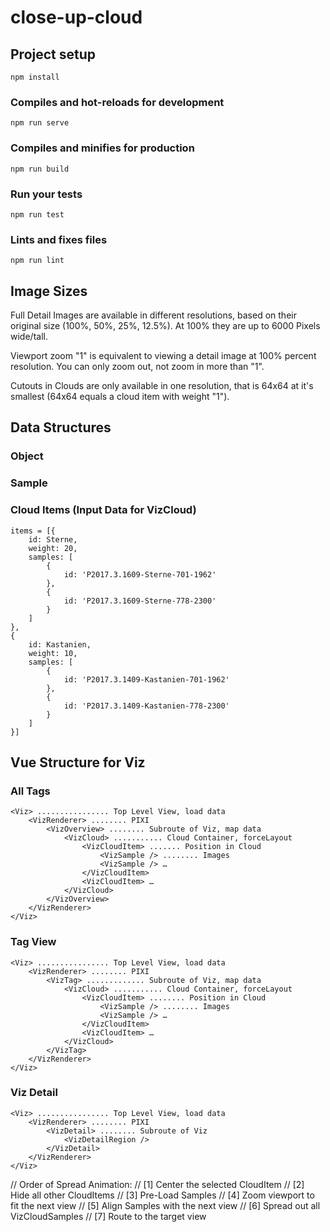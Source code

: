 # close-up-cloud

## Project setup
```
npm install
```

### Compiles and hot-reloads for development
```
npm run serve
```

### Compiles and minifies for production
```
npm run build
```

### Run your tests
```
npm run test
```

### Lints and fixes files
```
npm run lint
```


## Image Sizes

Full Detail Images are available in different resolutions, based on their original size (100%, 50%, 25%, 12.5%). At 100% they are up to 6000 Pixels wide/tall.

Viewport zoom "1" is equivalent to viewing a detail image at 100% percent resolution.
You can only zoom out, not zoom in more than "1".

Cutouts in Clouds are only available in one resolution, that is 64x64 at it's smallest (64x64 equals a cloud item with weight "1"). 


## Data Structures

### Object

### Sample



### Cloud Items (Input Data for VizCloud)

```
items = [{
    id: Sterne,
    weight: 20,
    samples: [
        {
            id: 'P2017.3.1609-Sterne-701-1962'
        },
        {
            id: 'P2017.3.1609-Sterne-778-2300'
        }
    ]
},
{
    id: Kastanien,
    weight: 10,
    samples: [
        {
            id: 'P2017.3.1409-Kastanien-701-1962'
        },
        {
            id: 'P2017.3.1409-Kastanien-778-2300'
        }
    ]
}]
```

## Vue Structure for Viz 

### All Tags

```
<Viz> ................ Top Level View, load data
    <VizRenderer> ........ PIXI 
        <VizOverview> ........ Subroute of Viz, map data
            <VizCloud> ........... Cloud Container, forceLayout
                <VizCloudItem> ....... Position in Cloud
                    <VizSample /> ........ Images
                    <VizSample /> …
                </VizCloudItem>
                <VizCloudItem> …
            </VizCloud>
        </VizOverview>
    </VizRenderer>
</Viz>
```

### Tag View

```
<Viz> ................ Top Level View, load data
    <VizRenderer> ........ PIXI 
        <VizTag> ............. Subroute of Viz, map data
            <VizCloud> ........... Cloud Container, forceLayout
                <VizCloudItem> ........ Position in Cloud
                    <VizSample /> ........ Images
                    <VizSample /> …
                </VizCloudItem>
                <VizCloudItem> …
            </VizCloud>
        </VizTag>
    </VizRenderer>
</Viz>
```

### Viz Detail

```
<Viz> ................ Top Level View, load data
    <VizRenderer> ........ PIXI 
        <VizDetail> ........ Subroute of Viz
            <VizDetailRegion />
        </VizDetail>
    </VizRenderer>
</Viz>
```



// Order of Spread Animation:
// [1] Center the selected CloudItem
// [2] Hide all other CloudItems
// [3] Pre-Load Samples
// [4] Zoom viewport to fit the next view
// [5] Align Samples with the next view
// [6] Spread out all VizCloudSamples
// [7] Route to the target view